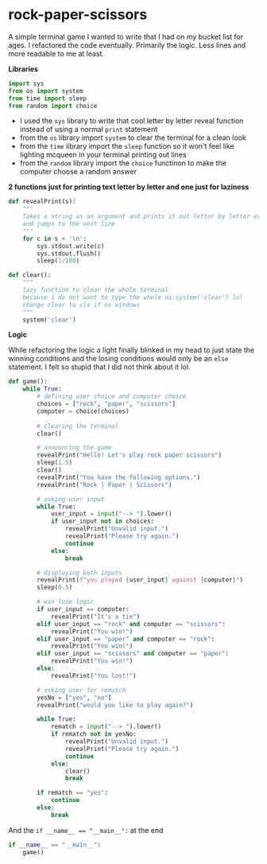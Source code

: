 # rock-paper-scissors
A simple terminal game I wanted to write that I had on my bucket list for ages.
I refactored the code eventually.
Primarily the logic.
Less lines and more readable to me at least.

**Libraries**
```python
import sys
from os import system
from time import sleep
from random import choice
```
* I used the `sys` library to write that cool letter by letter reveal function instead of using a normal `print` statement
* from the `os` library import `system` to clear the terminal for a clean look
* from the `time` library import the `sleep` function so it won't feel like lighting mcqueen in your terminal printing out lines
* from the `random` library import the `choice` functinon to make the computer choose a random answer

**2 functions just for printing text letter by letter and one just for laziness**

```python
def revealPrint(s):
    """
    Takes a string as an argument and prints it out letter by letter everu 0.01 of a second
    and jumps to the next line
    """
    for c in s + '\n':
        sys.stdout.write(c)
        sys.stdout.flush()
        sleep(1/100)

def clear():
    """
    lazy function to clear the whole terminal
    because i do not want to type the whole os.system('clear') lol
    change clear to cls if on windows
    """
    system('clear')
```

**Logic**

While refactoring the logic a light finally blinked in my head to just state the
winning conditions and the losing conditions would only be an `else` statement. I
felt so stupid that I did not think about it lol.
```python
def game():
    while True:
        # defining user choice and computer choice
        choices = ["rock", "paper", "scissors"]
        computer = choice(choices)
        
        # clearing the terminal
        clear()

        # announcing the game
        revealPrint("Hello! Let's play rock paper scissors")
        sleep(1.5)
        clear()
        revealPrint("You have the following options.")
        revealPrint("Rock | Paper | Scissors")

        # asking user input
        while True:
            user_input = input("--> ").lower()
            if user_input not in choices:
                revealPrint("Unvalid input.")
                revealPrint("Please try again.")
                continue
            else:
                break

        # displaying both inputs
        revealPrint(f"you played {user_input} against {computer}")
        sleep(0.5)

        # win lose logic
        if user_input == computer:
            revealPrint("It's a tie")
        elif user_input == "rock" and computer == "scissors":
            revealPrint("You win!")
        elif user_input == "paper" and computer == "rock":
            revealPrint("You win!")
        elif user_input == "scissors" and computer == "paper":
            revealPrint("You win!")
        else:
            revealPrint("You lost!")

        # asking user for rematch
        yesNo = ["yes", "no"]
        revealPrint("would you like to play again?")

        while True:
            rematch = input("--> ").lower()
            if rematch not in yesNo:
                revealPrint("Unvalid input.")
                revealPrint("Please try again.")
                continue
            else:
                clear()
                break

        if rematch == "yes":
            continue
        else:
            break
```
And the `if __name__ == "__main__":` at the end
```python
if __name__ == "__main__":
    game()
```

